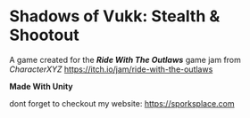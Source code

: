 # Shadows of Vukk: Stealth & Shootout
 A game created for the ***Ride With The Outlaws*** game jam from *CharacterXYZ* https://itch.io/jam/ride-with-the-outlaws

 **Made With Unity**
 
dont forget to checkout my website: https://sporksplace.com
